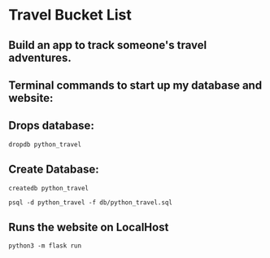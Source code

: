 # Travel Bucket List

## Build an app to track someone's travel adventures.



## Terminal commands to start up my database and website:

## Drops database:

```
dropdb python_travel
```

## Create Database:

```
createdb python_travel
```

```
psql -d python_travel -f db/python_travel.sql
```

## Runs the website on LocalHost

```
python3 -m flask run
```
